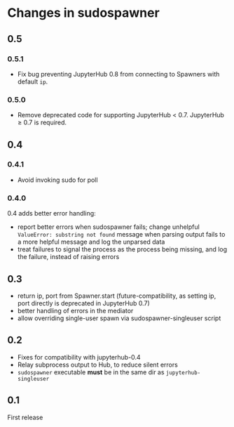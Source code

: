 # Changes in sudospawner

## 0.5

### 0.5.1

- Fix bug preventing JupyterHub 0.8 from connecting to Spawners with default `ip`.

### 0.5.0
- Remove deprecated code for supporting JupyterHub < 0.7.
  JupyterHub ≥ 0.7 is required.

## 0.4

### 0.4.1

- Avoid invoking sudo for poll

### 0.4.0

0.4 adds better error handling:

- report better errors when sudospawner fails; change unhelpful `ValueError: substring not found`
  message when parsing output fails to a more helpful message and log the unparsed data
- treat failures to signal the process as the process being missing, and log the failure, instead of raising errors


## 0.3

- return ip, port from Spawner.start (future-compatibility, as setting ip, port directly is deprecated in JupyterHub 0.7)
- better handling of errors in the mediator
- allow overriding single-user spawn via sudospawner-singleuser script

## 0.2

- Fixes for compatibility with jupyterhub-0.4
- Relay subprocess output to Hub, to reduce silent errors
- `sudospawner` executable **must** be in the same dir as `jupyterhub-singleuser`

## 0.1

First release
